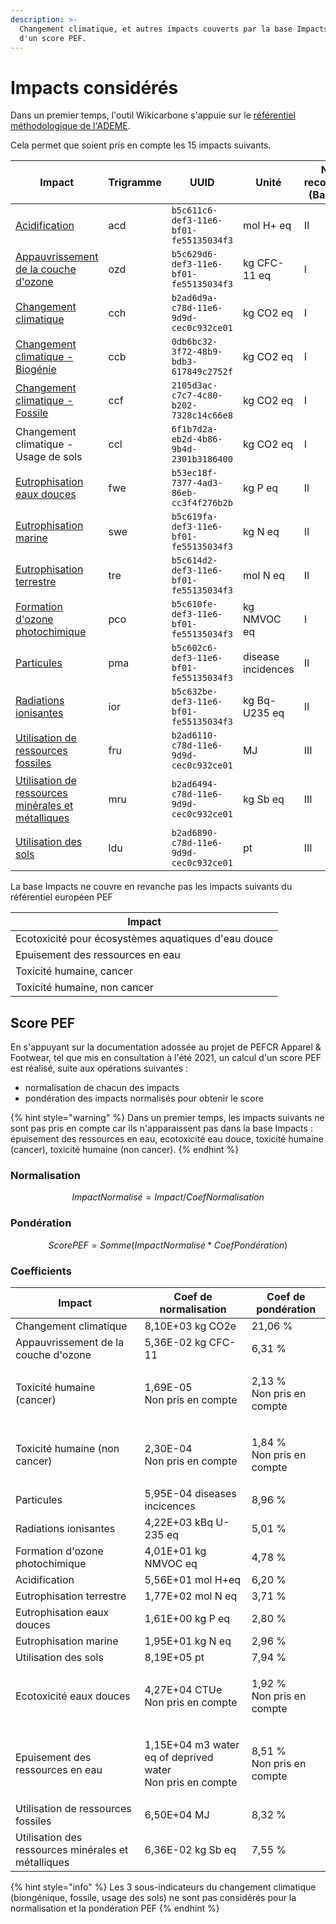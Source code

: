 ```yaml
---
description: >-
  Changement climatique, et autres impacts couverts par la base Impacts. Calcul
  d'un score PEF.
---
```


# Impacts considérés

Dans un premier temps, l'outil Wikicarbone s'appuie sur le [référentiel méthodologique de l'ADEME](https://www.base-impact.ademe.fr).

Cela permet que soient pris en compte les 15 impacts suivants.

| Impact                                                                                                                                            | Trigramme | UUID                                   | Unité              | Niveau de recommandation (Base Impacts) |
| ------------------------------------------------------------------------------------------------------------------------------------------------- | --------- | -------------------------------------- | ------------------ | --------------------------------------- |
| [Acidification](https://www.base-impacts.ademe.fr/personalspace/read-impact-category/id/379977/idVersion/32)                                      | acd       | `b5c611c6-def3-11e6-bf01-fe55135034f3` | mol H+ eq          | II                                      |
| [Appauvrissement de la couche d'ozone](https://www.base-impacts.ademe.fr/personalspace/read-impact-category/id/379978/idVersion/32)               | ozd       | `b5c629d6-def3-11e6-bf01-fe55135034f3` | kg CFC-11 eq       | I                                       |
| [Changement climatique](https://www.base-impacts.ademe.fr/personalspace/read-impact-category/id/379979/idVersion/32)                              | cch       | `b2ad6d9a-c78d-11e6-9d9d-cec0c932ce01` | kg CO2 eq          | I                                       |
| [Changement climatique - Biogénie](https://www.base-impacts.ademe.fr/personalspace/read-impact-category/id/379980/idVersion/32)                   | ccb       | `0db6bc32-3f72-48b9-bdb3-617849c2752f` | kg CO2 eq          | I                                       |
| [Changement climatique - Fossile](https://www.base-impacts.ademe.fr/personalspace/read-impact-category/id/379981/idVersion/32)                    | ccf       | `2105d3ac-c7c7-4c80-b202-7328c14c66e8` | kg CO2 eq          | I                                       |
| Changement climatique - Usage de sols                                                                                                             | ccl       | `6f1b7d2a-eb2d-4b86-9b4d-2301b3186400` | kg CO2 eq          | I                                       |
| [Eutrophisation eaux douces](https://www.base-impacts.ademe.fr/personalspace/read-impact-category/id/379983/idVersion/32)                         | fwe       | `b53ec18f-7377-4ad3-86eb-cc3f4f276b2b` | kg P eq            | II                                      |
| [Eutrophisation marine](https://www.base-impacts.ademe.fr/personalspace/read-impact-category/id/379984/idVersion/32)                              | swe       | `b5c619fa-def3-11e6-bf01-fe55135034f3` | kg N eq            | II                                      |
| [Eutrophisation terrestre](https://www.base-impacts.ademe.fr/personalspace/read-impact-category/id/379985/idVersion/32)                           | tre       | `b5c614d2-def3-11e6-bf01-fe55135034f3` | mol N eq           | II                                      |
| [Formation d'ozone photochimique](https://www.base-impacts.ademe.fr/personalspace/read-impact-category/id/379986/idVersion/32)                    | pco       | `b5c610fe-def3-11e6-bf01-fe55135034f3` | kg NMVOC eq        | I                                       |
| [Particules](https://www.base-impacts.ademe.fr/personalspace/read-impact-category/id/379987/idVersion/32)                                         | pma       | `b5c602c6-def3-11e6-bf01-fe55135034f3` | disease incidences | II                                      |
| [Radiations ionisantes](https://www.base-impacts.ademe.fr/personalspace/read-impact-category/id/379988/idVersion/32)                              | ior       | `b5c632be-def3-11e6-bf01-fe55135034f3` | kg Bq-U235 eq      | II                                      |
| [Utilisation de ressources fossiles](https://www.base-impacts.ademe.fr/personalspace/read-impact-category/id/379989/idVersion/32)                 | fru       | `b2ad6110-c78d-11e6-9d9d-cec0c932ce01` | MJ                 | III                                     |
| [Utilisation de ressources minérales et métalliques](https://www.base-impacts.ademe.fr/personalspace/read-impact-category/id/379990/idVersion/32) | mru       | `b2ad6494-c78d-11e6-9d9d-cec0c932ce01` | kg Sb eq           | III                                     |
| [Utilisation des sols](https://www.base-impacts.ademe.fr/personalspace/read-impact-category/id/379991/idVersion/32)                               | ldu       | `b2ad6890-c78d-11e6-9d9d-cec0c932ce01` | pt                 | III                                     |

La base Impacts ne couvre en revanche pas les impacts suivants du référentiel européen PEF

| Impact                                              |
| --------------------------------------------------- |
| Ecotoxicité pour écosystèmes aquatiques d'eau douce |
| Epuisement des ressources en eau                    |
| Toxicité humaine, cancer                            |
| Toxicité humaine, non cancer                        |

## Score PEF

En s'appuyant sur la documentation adossée au projet de PEFCR Apparel & Footwear, tel que mis en consultation à l'été 2021, un calcul d'un score PEF est réalisé, suite aux opérations suivantes :&#x20;

* normalisation de chacun des impacts
* pondération des impacts normalisés pour obtenir le score

{% hint style="warning" %}
Dans un premier temps, les impacts suivants ne sont pas pris en compte car ils n'apparaissent pas dans la base Impacts : épuisement des ressources en eau, ecotoxicité eau douce, toxicité humaine (cancer), toxicité humaine (non cancer).
{% endhint %}

### Normalisation

$$
ImpactNormalisé = Impact / CoefNormalisation
$$

### Pondération

$$
ScorePEF = Somme (ImpactNormalisé * CoefPondération)
$$

### Coefficients

| Impact                                              | Coef de normalisation                                                | Coef de pondération                 |
| --------------------------------------------------- | -------------------------------------------------------------------- | ----------------------------------- |
| Changement climatique                               | 8,10E+03 kg CO2e                                                     | 21,06 %                             |
| Appauvrissement de la couche d'ozone                | 5,36E-02 kg CFC-11                                                   | 6,31 %                              |
| Toxicité humaine (cancer)                           | <p>1,69E-05<br>Non pris en compte</p>                                | <p>2,13 %<br>Non pris en compte</p> |
| Toxicité humaine (non cancer)                       | <p>2,30E-04<br>Non pris en compte</p>                                | <p>1,84 %<br>Non pris en compte</p> |
| Particules                                          | 5,95E-04 diseases incicences                                         | 8,96 %                              |
| Radiations ionisantes                               | 4,22E+03 kBq U-235 eq                                                | 5,01 %                              |
| Formation d'ozone photochimique                     | 4,01E+01 kg NMVOC eq                                                 | 4,78 %                              |
| Acidification                                       | 5,56E+01 mol H+eq                                                    | 6,20 %                              |
| Eutrophisation terrestre                            | 1,77E+02 mol N eq                                                    | 3,71 %                              |
| Eutrophisation eaux douces                          | 1,61E+00 kg P eq                                                     | 2,80 %                              |
| Eutrophisation marine                               | 1,95E+01 kg N eq                                                     | 2,96 %                              |
| Utilisation des sols                                | 8,19E+05 pt                                                          | 7,94 %                              |
| Ecotoxicité eaux douces                             | <p>4,27E+04 CTUe<br>Non pris en compte</p>                           | <p>1,92 %<br>Non pris en compte</p> |
| Epuisement des ressources en eau                    | <p>1,15E+04 m3 water eq of deprived water <br>Non pris en compte</p> | <p>8,51 %<br>Non pris en compte</p> |
| Utilisation de ressources fossiles                  | 6,50E+04 MJ                                                          | 8,32 %                              |
| Utilisation des ressources minérales et métalliques | 6,36E-02 kg Sb eq                                                    | 7,55 %                              |

{% hint style="info" %}
Les 3 sous-indicateurs du changement climatique (biongénique, fossile, usage des sols) ne sont pas considérés pour la normalisation et la pondération PEF
{% endhint %}

